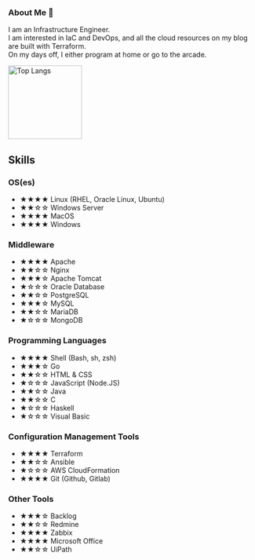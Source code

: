 ### About Me 👋

I am an Infrastructure Engineer.  
I am interested in IaC and DevOps, and all the cloud resources on my blog are built with Terraform.  
On my days off, I either program at home or go to the arcade.    

<p align="left"> 
  <img alt="Top Langs" height="150px" src="https://github-readme-stats.vercel.app/api/top-langs/?username=yuki9431&layout=compact&show_icons=true&theme=onedark" />
</p>


## Skills

### OS(es)

- ★★★★ Linux (RHEL, Oracle Linux, Ubuntu)
- ★★☆☆ Windows Server
- ★★★★ MacOS
- ★★★★ Windows

### Middleware

- ★★★★ Apache
- ★★☆☆ Nginx
- ★★★☆ Apache Tomcat
- ★☆☆☆ Oracle Database
- ★★☆☆ PostgreSQL
- ★★★☆ MySQL
- ★★☆☆ MariaDB
- ★☆☆☆ MongoDB

### Programming Languages
- ★★★★ Shell (Bash, sh, zsh)
- ★★★☆ Go
- ★★☆☆ HTML & CSS
- ★☆☆☆ JavaScript (Node.JS)
- ★★☆☆ Java
- ★★☆☆ C
- ★☆☆☆ Haskell
- ★☆☆☆ Visual Basic

### Configuration Management Tools

- ★★★★ Terraform
- ★★☆☆ Ansible
- ★☆☆☆ AWS CloudFormation
- ★★★★ Git (Github, Gitlab)

### Other Tools

- ★★★☆ Backlog
- ★★☆☆ Redmine
- ★★★★ Zabbix
- ★★★★ Microsoft Office
- ★★☆☆ UiPath

<!--
**yuki9431/yuki9431** is a ✨ _special_ ✨ repository because its `README.md` (this file) appears on your GitHub profile.

Here are some ideas to get you started:

- 🔭 I’m currently working on ...
- 🌱 I’m currently learning ...
- 👯 I’m looking to collaborate on ...
- 🤔 I’m looking for help with ...
- 💬 Ask me about ...
- 📫 How to reach me: ...
- 😄 Pronouns: ...
- ⚡ Fun fact: ...
-->
